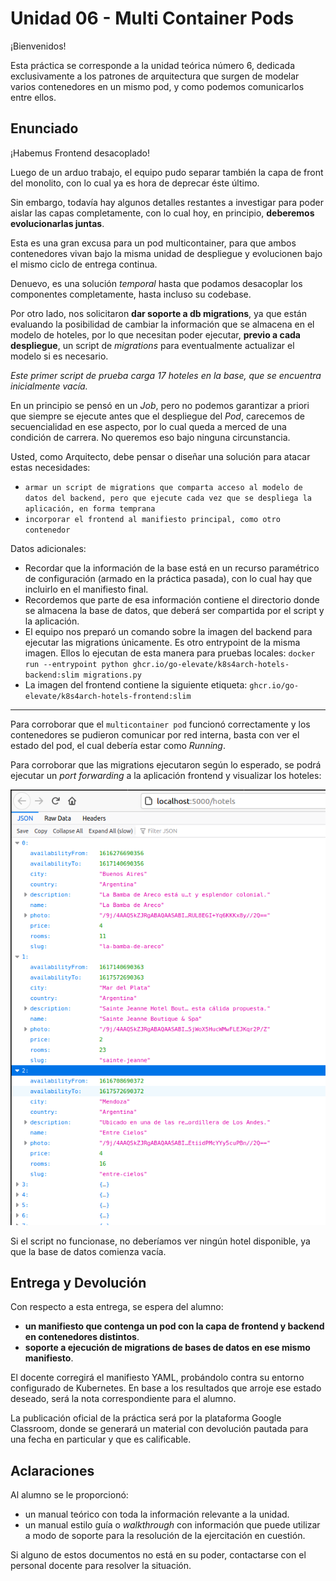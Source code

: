 # Unidad 06 - Multi Container Pods

¡Bienvenidos!

Esta práctica se corresponde a la unidad teórica número 6, dedicada exclusivamente a los patrones de arquitectura que surgen de modelar varios contenedores en un mismo pod, y como podemos comunicarlos entre ellos.

## Enunciado

¡Habemus Frontend desacoplado!

Luego de un arduo trabajo, el equipo pudo separar también la capa de front del monolito, con lo cual ya es hora de deprecar éste último.

Sin embargo, todavía hay algunos detalles restantes a investigar para poder aislar las capas completamente, con lo cual hoy, en principio, **deberemos evolucionarlas juntas**.

Esta es una gran excusa para un pod multicontainer, para que ambos contenedores vivan bajo la misma unidad de despliegue y evolucionen bajo el mismo ciclo de entrega continua.

Denuevo, es una solución _temporal_ hasta que podamos desacoplar los componentes completamente, hasta incluso su codebase.

Por otro lado, nos solicitaron **dar soporte a db migrations**, ya que están evaluando la posibilidad de cambiar la información que se almacena en el modelo de hoteles, por lo que necesitan poder ejecutar, **previo a cada despliegue**, un script de _migrations_ para eventualmente actualizar el modelo si es necesario. 

_Este primer script de prueba carga 17 hoteles en la base, que se encuentra inicialmente vacía._

En un principio se pensó en un _Job_, pero no podemos garantizar a priori que siempre se ejecute antes que el despliegue del _Pod_, carecemos de secuencialidad en ese aspecto, por lo cual queda a merced de una condición de carrera. No queremos eso bajo ninguna circunstancia.

Usted, como Arquitecto, debe pensar o diseñar una solución para atacar estas necesidades: 

- `armar un script de migrations que comparta acceso al modelo de datos del backend, pero que ejecute cada vez que se despliega la aplicación, en forma temprana`
- `incorporar el frontend al manifiesto principal, como otro contenedor`

Datos adicionales:

- Recordar que la información de la base está en un recurso paramétrico de configuración (armado en la práctica pasada), con lo cual hay que incluirlo en el manifiesto final.
- Recordemos que parte de esa información contiene el directorio donde se almacena la base de datos, que deberá ser compartida por el script y la aplicación.
- El equipo nos preparó un comando sobre la imagen del backend para ejecutar las migrations únicamente. Es otro entrypoint de la misma imagen. Ellos lo ejecutan de esta manera para pruebas locales:
`docker run --entrypoint python ghcr.io/go-elevate/k8s4arch-hotels-backend:slim migrations.py`
- La imagen del frontend contiene la siguiente etiqueta: `ghcr.io/go-elevate/k8s4arch-hotels-frontend:slim`

---

Para corroborar que el `multicontainer pod` funcionó correctamente y los contenedores se pudieron comunicar por red interna, basta con ver el estado del pod, el cual debería estar como _Running_.

Para corroborar que las migrations ejecutaron según lo esperado, se podrá ejecutar un _port forwarding_ a la aplicación frontend y visualizar los hoteles:

![hotels_ui](hotels.png) 

Si el script no funcionase, no deberíamos ver ningún hotel disponible, ya que la base de datos comienza vacía.

## Entrega y Devolución

Con respecto a esta entrega, se espera del alumno:

- **un manifiesto que contenga un pod con la capa de frontend y backend en contenedores distintos**.
- **soporte a ejecución de migrations de bases de datos en ese mismo manifiesto**.

El docente corregirá el manifiesto YAML, probándolo contra su entorno configurado de Kubernetes. En base a los resultados que arroje ese estado deseado, será la nota correspondiente para el alumno.  

La publicación oficial de la práctica será por la plataforma Google Classroom, donde se generará un material con devolución pautada para una fecha en particular y que es calificable.


## Aclaraciones

Al alumno se le proporcionó:

- un manual teórico con toda la información relevante a la unidad.
- un manual estilo guía o _walkthrough_ con información que puede utilizar a modo de soporte para la resolución de la ejercitación en cuestión.

Si alguno de estos documentos no está en su poder, contactarse con el personal docente para resolver la situación.